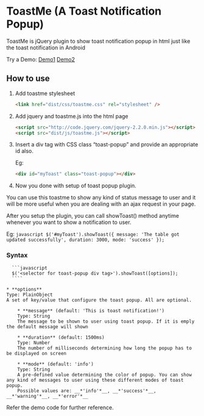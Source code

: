 # ToastMe (A Toast Notification Popup)
ToastMe is jQuery plugin to show toast notification popup in html just like the toast notification in Android 

Try a Demo:
[Demo1](https://rawgit.com/npnm/ToastMe/master/examples/toast-popup-demo.html)
[Demo2](https://rawgit.com/npnm/ToastMe/master/examples/toast-popup-demo2.html)

## How to use

1. Add toastme stylesheet
   
      ```HTML
      <link href="dist/css/toastme.css" rel="stylesheet" />
      ```
   
2. Add jquery and toastme.js into the html page

      ```HTML
      <script src="http://code.jquery.com/jquery-2.2.0.min.js"></script>
      <script src="dist/js/toastme.js"></script>
      ```
      
3. Insert a div tag with CSS class “toast-popup” and provide an appropriate id also.

   Eg:
      ```HTML
      <div id="myToast" class="toast-popup"></div>
      ```
4.	Now you done with setup of toast popup plugin.

   You can use this toastme to show any kind of status message to user and it will be more useful when you are dealing with an ajax request in your page.

   After you setup the plugin, you can call showToast() method anytime whenever you want to show a notification to user. 
   
   Eg:
      ```javascript
      $('#myToast').showToast({
         message: 'The table got updated successfully',
         duration: 3000,
         mode: 'success'
      });
      ```
   ### Syntax
      ```javascript
      $('<selector for toast-popup div tag>').showToast([options]);
      ````
      
   	* **options**  
   	Type: PlainObject  
   	A set of key/value that configure the toast popup. All are optional.  
   	  
		* **message** (default: 'This is toast notification!')  
		Type: String  
		The message to be shown to user using toast popup. If it is emply the default message will shown  

		* **duration** (default: 1500ms)  
		Type: Number  
		The number of milliseconds determining how long the popup has to be displayed on screen  

		* **mode** (default: 'info')  
		Type: String  
		A pre-defined value determining the color of popup. You can show any kind of messages to user using these different modes of toast popup.  
		Possible values are: __*'info'*__, __*'success'*__, __*'warning'*__, __*'error'*__   

 
  
Refer the demo code for further reference.
